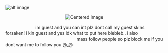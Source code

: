 ![alt image](https://files.catbox.moe/3aeqv9.png)
 <p align="center"><img src="https://komarev.com/ghpvc/?username=GUESTLING&color=960606&label=ANNOYING" alt="Centered Image"> <br></p>
 　 　　　 　　  im guest and you can int plz dont call my guest skins forsaken! i kin guest and yes idk what to put here blebleb.. i also 　 　　 　　 　　 　　 　　 　　 　 mass follow people so plz block me if you dont want me to follow you @_@
